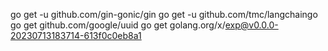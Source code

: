 go get -u github.com/gin-gonic/gin
go get -u github.com/tmc/langchaingo
go get github.com/google/uuid
go get golang.org/x/exp@v0.0.0-20230713183714-613f0c0eb8a1